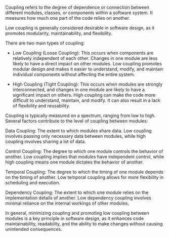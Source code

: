 Coupling refers to the degree of dependence or connection between different 
modules, classes, or components within a software system. It measures how much 
one part of the code relies on another. 

Low coupling is generally considered desirable in software design, as it 
promotes modularity, maintainability, and flexibility.

There are two main types of coupling:

- Low Coupling (Loose Coupling): This occurs when components are relatively 
  independent of each other. Changes in one module are less likely to have a 
  direct impact on other modules. Low coupling promotes modular design and 
  makes it easier to understand, modify, and maintain individual components 
  without affecting the entire system.

- High Coupling (Tight Coupling): This occurs when modules are strongly 
 interconnected, and changes in one module are likely to have a significant 
 impact on others. High coupling can make the code more difficult to 
 understand, maintain, and modify. It can also result in a lack of flexibility 
 and reusability.

Coupling is typically measured on a spectrum, ranging from low to high. Several 
factors contribute to the level of coupling between modules:

Data Coupling: The extent to which modules share data. Low coupling involves 
passing only necessary data between modules, while high coupling involves 
sharing a lot of data.

Control Coupling: The degree to which one module controls the behavior of 
another. Low coupling implies that modules have independent control, while high 
coupling means one module dictates the behavior of another.

Temporal Coupling: The degree to which the timing of one module depends on the 
timing of another. Low temporal coupling allows for more flexibility in 
scheduling and execution.

Dependency Coupling: The extent to which one module relies on the implementation 
details of another. Low dependency coupling involves minimal reliance on the 
internal workings of other modules.

In general, minimizing coupling and promoting low coupling between modules is 
a key principle in software design, as it enhances code maintainability, 
readability, and the ability to make changes without causing unintended 
consequences.